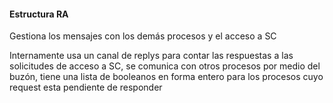 #### Estructura RA

Gestiona los mensajes con los demás procesos y el acceso a SC

Internamente usa un canal de replys para contar las respuestas a las solicitudes de acceso a SC, se comunica con otros procesos por medio del buzón, tiene una lista de booleanos en forma entero para los procesos cuyo request esta pendiente de responder